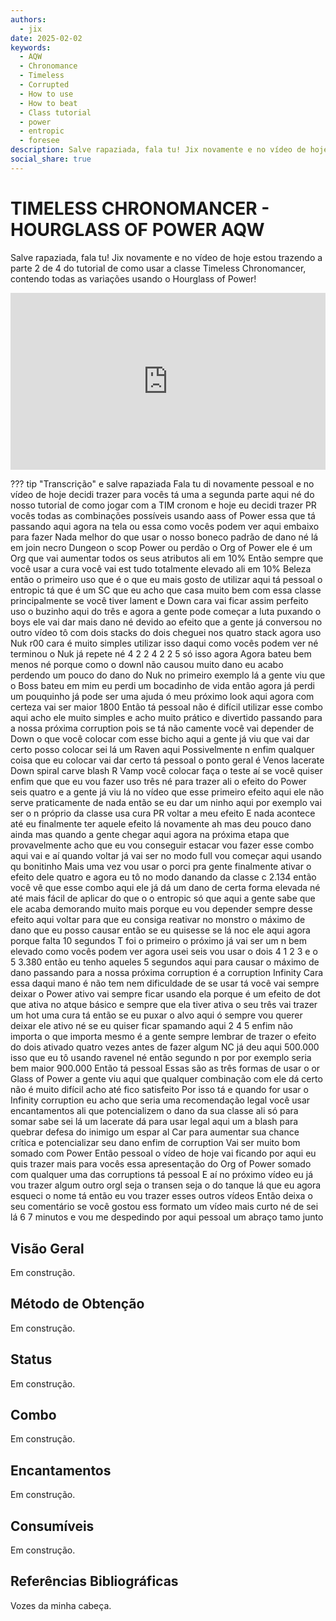 ```yaml
---
authors:
  - jix
date: 2025-02-02
keywords:
  - AQW
  - Chronomance
  - Timeless
  - Corrupted
  - How to use
  - How to beat
  - Class tutorial
  - power
  - entropic
  - foresee
description: Salve rapaziada, fala tu! Jix novamente e no vídeo de hoje estou trazendo a parte 2 de 4 do tutorial de como usar a classe Timeless Chronomancer, contendo todas as variações usando o Hourglass of Power!
social_share: true
--- 
```

# TIMELESS CHRONOMANCER - HOURGLASS OF POWER AQW

Salve rapaziada, fala tu! Jix novamente e no vídeo de hoje estou trazendo a parte 2 de 4 do tutorial de como usar a classe Timeless Chronomancer, contendo todas as variações usando o Hourglass of Power!

<div style="position: relative; width: 100%; padding-bottom: 56.25%; height: 0; overflow: hidden;">
  <iframe 
    src="https://www.youtube.com/embed/u8rRnho-cWk" 
    title="YouTube video player" 
    frameborder="0" 
    allow="accelerometer; autoplay; clipboard-write; encrypted-media; gyroscope; picture-in-picture; web-share" 
    referrerpolicy="strict-origin-when-cross-origin" 
    allowfullscreen 
    style="position: absolute; top: 0; left: 0; width: 100%; height: 100%;"
  ></iframe>
</div>

??? tip "Transcrição"
    e salve rapaziada Fala tu di novamente pessoal e no vídeo de hoje decidi trazer para vocês tá uma a segunda parte aqui né do nosso tutorial de como jogar com a TIM cronom e hoje eu decidi trazer PR vocês todas as combinações possíveis usando aass of Power essa que tá passando aqui agora na tela ou essa como vocês podem ver aqui embaixo para fazer Nada melhor do que usar o nosso boneco padrão de dano né lá em join necro Dungeon o scop Power ou perdão o Org of Power ele é um Org que vai aumentar todos os seus atributos ali em 10% Então sempre que você usar a cura você vai est tudo totalmente elevado ali em 10% Beleza então o primeiro uso que é o que eu mais gosto de utilizar aqui tá pessoal o entropic tá que é um SC que eu acho que casa muito bem com essa classe principalmente se você tiver lament e Down cara vai ficar assim perfeito uso o buzinho aqui do três e agora a gente pode começar a luta puxando o boys ele vai dar mais dano né devido ao efeito que a gente já conversou no outro vídeo tô com dois stacks do dois cheguei nos quatro stack agora uso Nuk r00 cara é muito simples utilizar isso daqui como vocês podem ver né terminou o Nuk já repete né 4 2 2 4 2 2 5 só isso agora Agora bateu bem menos né porque como o downl não causou muito dano eu acabo perdendo um pouco do dano do Nuk no primeiro exemplo lá a gente viu que o Boss bateu em mim eu perdi um bocadinho de vida então agora já perdi um pouquinho já pode ser uma ajuda ó meu próximo look aqui agora com certeza vai ser maior 1800 Então tá pessoal não é difícil utilizar esse combo aqui acho ele muito simples e acho muito prático e divertido passando para a nossa próxima corruption pois se tá não camente você vai depender de Down o que você colocar com esse bicho aqui a gente já viu que vai dar certo posso colocar sei lá um Raven aqui Possivelmente n enfim qualquer coisa que eu colocar vai dar certo tá pessoal o ponto geral é Venos lacerate Down spiral carve blash R Vamp você colocar faça o teste aí se você quiser enfim que que eu vou fazer uso três né para trazer ali o efeito do Power seis quatro e a gente já viu lá no vídeo que esse primeiro efeito aqui ele não serve praticamente de nada então se eu dar um ninho aqui por exemplo vai ser o n próprio da classe usa cura PR voltar a meu efeito E nada acontece até eu finalmente ter aquele efeito lá novamente ah mas deu pouco dano ainda mas quando a gente chegar aqui agora na próxima etapa que provavelmente acho que eu vou conseguir estacar vou fazer esse combo aqui vai e aí quando voltar já vai ser no modo full vou começar aqui usando qu bonitinho Mais uma vez vou usar o porci pra gente finalmente ativar o efeito dele quatro e agora eu tô no modo danando da classe c 2.134 então você vê que esse combo aqui ele já dá um dano de certa forma elevada né até mais fácil de aplicar do que o o entropic só que aqui a gente sabe que ele acaba demorando muito mais porque eu vou depender sempre desse efeito aqui voltar para que eu consiga reativar no monstro o máximo de dano que eu posso causar então se eu quisesse se lá noc ele aqui agora porque falta 10 segundos T foi o primeiro o próximo já vai ser um n bem elevado como vocês podem ver agora usei seis vou usar o dois 4 1 2 3 e o 5 3.380 então eu tenho aqueles 5 segundos aqui para causar o máximo de dano passando para a nossa próxima corruption é a corruption Infinity Cara essa daqui mano é não tem nem dificuldade de se usar tá você vai sempre deixar o Power ativo vai sempre ficar usando ela porque é um efeito de dot que ativa no atque básico e sempre que ela tiver ativa o seu três vai trazer um hot uma cura tá então se eu puxar o alvo aqui ó sempre vou querer deixar ele ativo né se eu quiser ficar spamando aqui 2 4 5 enfim não importa o que importa mesmo é a gente sempre lembrar de trazer o efeito do dois ativado quatro vezes antes de fazer algum NC já deu aqui 500.000 isso que eu tô usando ravenel né então segundo n por por exemplo seria bem maior 900.000 Então tá pessoal Essas são as três formas de usar o or Glass of Power a gente viu aqui que qualquer combinação com ele dá certo não é muito difícil acho até fico satisfeito Por isso tá e quando for usar o Infinity corruption eu acho que seria uma recomendação legal você usar encantamentos ali que potencializem o dano da sua classe ali só para somar sabe sei lá um lacerate dá para usar legal aqui um a blash para quebrar defesa do inimigo um espar al Car para aumentar sua chance crítica e potencializar seu dano enfim de corruption Vai ser muito bom somado com Power Então pessoal o vídeo de hoje vai ficando por aqui eu quis trazer mais para vocês essa apresentação do Org of Power somado com qualquer uma das corruptions tá pessoal E aí no próximo vídeo eu já vou trazer algum outro orgl seja o transen seja o do tanque lá que eu agora esqueci o nome tá então eu vou trazer esses outros vídeos Então deixa o seu comentário se você gostou ess formato um vídeo mais curto né de sei lá 6 7 minutos e vou me despedindo por aqui pessoal um abraço tamo junto

## Visão Geral

Em construção.

## Método de Obtenção

Em construção.

## Status

Em construção.

## Combo

Em construção.

## Encantamentos

Em construção.

## Consumíveis

Em construção.

## Referências Bibliográficas
Vozes da minha cabeça.
